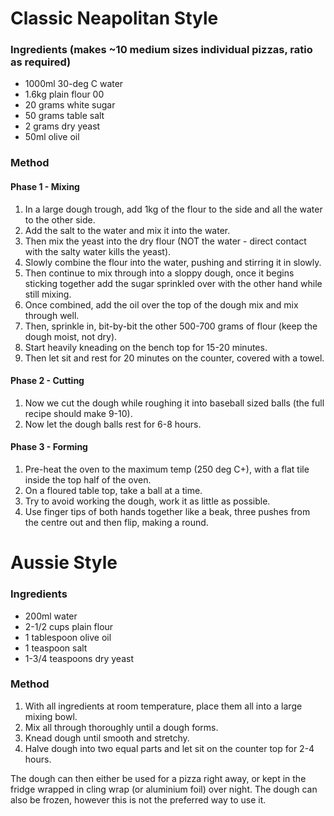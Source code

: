 # Classic Neapolitan Style

### Ingredients (makes ~10 medium sizes individual pizzas, ratio as required)

* 1000ml 30-deg C water
* 1.6kg plain flour 00
* 20 grams white sugar
* 50 grams table salt
* 2 grams dry yeast
* 50ml olive oil


### Method

#### Phase 1 - Mixing

1. In a large dough trough, add 1kg of the flour to the side and all the water to the other side.
1. Add the salt to the water and mix it into the water.
1. Then mix the yeast into the dry flour (NOT the water - direct contact with the salty water kills the yeast).
1. Slowly combine the flour into the water, pushing and stirring it in slowly.
1. Then continue to mix through into a sloppy dough, once it begins sticking together add the sugar sprinkled over with the other hand while still mixing.
1. Once combined, add the oil over the top of the dough mix and mix through well.
1. Then, sprinkle in, bit-by-bit the other 500-700 grams of flour (keep the dough moist, not dry).
1. Start heavily kneading on the bench top for 15-20 minutes.
1. Then let sit and rest for 20 minutes on the counter, covered with a towel.

#### Phase 2 - Cutting

1. Now we cut the dough while roughing it into baseball sized balls (the full recipe should make 9-10).
1. Now let the dough balls rest for 6-8 hours.

#### Phase 3 - Forming

1. Pre-heat the oven to the maximum temp (250 deg C+), with a flat tile inside the top half of the oven.
1. On a floured table top, take a ball at a time.
1. Try to avoid working the dough, work it as little as possible.
1. Use finger tips of both hands together like a beak, three pushes from the centre out and then flip, making a round.





# Aussie Style

### Ingredients

* 200ml water
* 2-1/2 cups plain flour
* 1 tablespoon olive oil
* 1 teaspoon salt
* 1-3/4 teaspoons dry yeast


### Method

1. With all ingredients at room temperature, place them all into a large mixing bowl.
1. Mix all through thoroughly until a dough forms.
1. Knead dough until smooth and stretchy.
1. Halve dough into two equal parts and let sit on the counter top for 2-4 hours.

The dough can then either be used for a pizza right away, or kept in the fridge wrapped in cling wrap (or aluminium foil) over night. The dough can also be frozen, however this is not the preferred way to use it.
